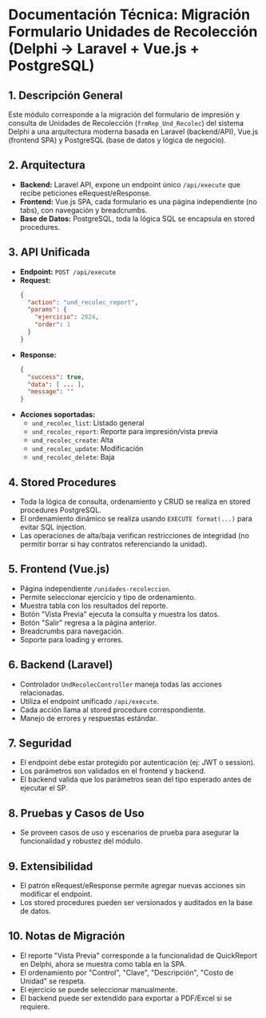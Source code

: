 # Documentación Técnica: Migración Formulario Unidades de Recolección (Delphi → Laravel + Vue.js + PostgreSQL)

## 1. Descripción General
Este módulo corresponde a la migración del formulario de impresión y consulta de Unidades de Recolección (`frmRep_Und_Recolec`) del sistema Delphi a una arquitectura moderna basada en Laravel (backend/API), Vue.js (frontend SPA) y PostgreSQL (base de datos y lógica de negocio).

## 2. Arquitectura
- **Backend:** Laravel API, expone un endpoint único `/api/execute` que recibe peticiones eRequest/eResponse.
- **Frontend:** Vue.js SPA, cada formulario es una página independiente (no tabs), con navegación y breadcrumbs.
- **Base de Datos:** PostgreSQL, toda la lógica SQL se encapsula en stored procedures.

## 3. API Unificada
- **Endpoint:** `POST /api/execute`
- **Request:**
  ```json
  {
    "action": "und_recolec_report",
    "params": {
      "ejercicio": 2024,
      "order": 1
    }
  }
  ```
- **Response:**
  ```json
  {
    "success": true,
    "data": [ ... ],
    "message": ""
  }
  ```
- **Acciones soportadas:**
  - `und_recolec_list`: Listado general
  - `und_recolec_report`: Reporte para impresión/vista previa
  - `und_recolec_create`: Alta
  - `und_recolec_update`: Modificación
  - `und_recolec_delete`: Baja

## 4. Stored Procedures
- Toda la lógica de consulta, ordenamiento y CRUD se realiza en stored procedures PostgreSQL.
- El ordenamiento dinámico se realiza usando `EXECUTE format(...)` para evitar SQL injection.
- Las operaciones de alta/baja verifican restricciones de integridad (no permitir borrar si hay contratos referenciando la unidad).

## 5. Frontend (Vue.js)
- Página independiente `/unidades-recoleccion`.
- Permite seleccionar ejercicio y tipo de ordenamiento.
- Muestra tabla con los resultados del reporte.
- Botón "Vista Previa" ejecuta la consulta y muestra los datos.
- Botón "Salir" regresa a la página anterior.
- Breadcrumbs para navegación.
- Soporte para loading y errores.

## 6. Backend (Laravel)
- Controlador `UndRecolecController` maneja todas las acciones relacionadas.
- Utiliza el endpoint unificado `/api/execute`.
- Cada acción llama al stored procedure correspondiente.
- Manejo de errores y respuestas estándar.

## 7. Seguridad
- El endpoint debe estar protegido por autenticación (ej: JWT o session).
- Los parámetros son validados en el frontend y backend.
- El backend valida que los parámetros sean del tipo esperado antes de ejecutar el SP.

## 8. Pruebas y Casos de Uso
- Se proveen casos de uso y escenarios de prueba para asegurar la funcionalidad y robustez del módulo.

## 9. Extensibilidad
- El patrón eRequest/eResponse permite agregar nuevas acciones sin modificar el endpoint.
- Los stored procedures pueden ser versionados y auditados en la base de datos.

## 10. Notas de Migración
- El reporte "Vista Previa" corresponde a la funcionalidad de QuickReport en Delphi, ahora se muestra como tabla en la SPA.
- El ordenamiento por "Control", "Clave", "Descripción", "Costo de Unidad" se respeta.
- El ejercicio se puede seleccionar manualmente.
- El backend puede ser extendido para exportar a PDF/Excel si se requiere.
